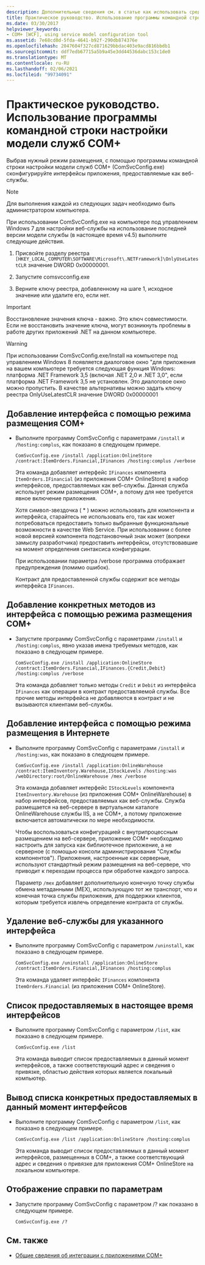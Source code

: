 ```yaml
---
description: Дополнительные сведения см. в статье как использовать средство настройки модели службы COM+.
title: Практическое руководство. Использование программы командной строки настройки модели служб COM+
ms.date: 03/30/2017
helpviewer_keywords:
- COM+ [WCF], using service model configuration tool
ms.assetid: 7e68cd8d-5fda-4641-b92f-290db874376e
ms.openlocfilehash: 2047604f327cd871629bbdac403e9acd816bbdb1
ms.sourcegitcommit: ddf7edb67715a5b9a45e3dd44536dabc153c1de0
ms.translationtype: MT
ms.contentlocale: ru-RU
ms.lasthandoff: 02/06/2021
ms.locfileid: "99734091"
---
```

# <a name="how-to-use-the-com-service-model-configuration-tool"></a>Практическое руководство. Использование программы командной строки настройки модели служб COM+

Выбрав нужный режим размещения, с помощью программы командной строки настройки модели служб COM+ (ComSvcConfig.exe) сконфигурируйте интерфейсы приложения, предоставляемые как веб-службы.

> [!NOTE]
> Для выполнения каждой из следующих задач необходимо быть администратором компьютера.

 При использовании ComSvcConfig.exe на компьютере под управлением Windows 7 для настройки веб-службы на использование последней версии модели службы (в настоящее время v4.5) выполните следующие действия.

1. Присвойте разделу реестра  `[HKEY_LOCAL_COMPUTER\SOFTWARE\Microsoft\.NETFramework]\OnlyUseLatestCLR` значение DWORD 0x00000001.

2. Запустите comsvcconfig.exe

3. Верните ключу реестра, добавленному на шаге 1, исходное значение или удалите его, если нет.

> [!IMPORTANT]
> Восстановление значения ключа - важно. Это ключ совместимости. Если не восстановить значение ключа, могут возникнуть проблемы в работе других приложений .NET на данном компьютере.

> [!WARNING]
> При использовании ComSvcConfig.exe/Install на компьютере под управлением Windows 8 появляется диалоговое окно "для приложения на вашем компьютере требуется следующая функция Windows: платформа .NET Framework 3,5 (включая .NET 2,0 и .NET 3,0", если платформа .NET Framework 3,5 не установлен. Это диалоговое окно можно пропустить. В качестве альтернативы можно задать ключу реестра OnlyUseLatestCLR значение DWORD 0x00000001

## <a name="add-an-interface-using-the-com-hosting-mode"></a>Добавление интерфейса с помощью режима размещения COM+

- Выполните программу ComSvcConfig с параметрами `/install` и `/hosting:complus`, как показано в следующем примере.

    ```console
    ComSvcConfig.exe /install /application:OnlineStore /contract:ItemOrders.Financial,IFinances /hosting:complus /verbose
    ```

     Эта команда добавляет интерфейс `IFinances` компонента `ItemOrders.IFinancial` (из приложения COM+ OnlineStore) в набор интерфейсов, предоставляемых как веб-службы. Данная служба использует режим размещения COM+, а потому для нее требуется явное включение приложения.

     Хотя символ-звездочка ( \* ) можно использовать для компонента и интерфейса, старайтесь не использовать его, так как может потребоваться предоставить только выбранные функциональные возможности в качестве Web Service. При использовании с более новой версией компонента подстановочный знак может (вопреки замыслу разработчика) предоставить интерфейсы, отсутствовавшие на момент определения синтаксиса конфигурации.

     При использовании параметра /verbose программа отображает предупреждения (помимо ошибок).

     Контракт для предоставленной службы содержит все методы интерфейса `IFinances`.

## <a name="add-specific-methods-from-an-interface-using-the-com-hosting-mode"></a>Добавление конкретных методов из интерфейса с помощью режима размещения COM+

- Запустите программу ComSvcConfig с параметрами `/install` и `/hosting:complus`, явно указав имена требуемых методов, как показано в следующем примере.

    ```console
    ComSvcConfig.exe /install /application:OnlineStore /contract:ItemOrders.Financial,IFinances.{Credit,Debit} /hosting:complus /verbose
    ```

     Эта команда добавляет только методы `Credit` и `Debit` из интерфейса `IFinances` как операции в контракт предоставляемой службы. Все прочие методы интерфейса не добавляются в контракт и не вызываются клиентами веб-службы.

## <a name="add-an-interface-using-the-web-hosting-mode"></a>Добавление интерфейса с помощью режима размещения в Интернете

- Выполните программу ComSvcConfig с параметрами `/install` и `/hosting:was`, как показано в следующем примере.

    ```console
    ComSvcConfig.exe /install /application:OnlineWarehouse /contract:ItemInventory.Warehouse,IStockLevels /hosting:was /webDirectory:root/OnlineWarehouse /mex /verbose
    ```

     Эта команда добавляет интерфейс `IStockLevels` компонента `ItemInventory.Warehouse` (из приложения COM+ OnlineWarehouse) в набор интерфейсов, предоставляемых как веб-службы. Служба размещается на веб-сервере в виртуальном каталоге OnlineWarehouse службы IIS, а не COM+, а потому приложение включается автоматически по мере необходимости.

     Чтобы воспользоваться конфигурацией с внутрипроцессным размещением на веб-сервере, приложение COM+ необходимо настроить для запуска как библиотечное приложение, а не серверное (с помощью консоли администрирования "Службы компонентов"). Приложения, настроенные как серверные, используют стандартный режим размещения на веб-сервере, что приводит к переходам процесса при обработке каждого запроса.

     Параметр `/mex` добавляет дополнительную конечную точку службы обмена метаданными (MEX), использующую тот же транспорт, что и конечная точка службы приложения, для поддержки клиентов, которым требуется извлечь определение контракта от службы.

## <a name="remove-a-web-service-for-a-specified-interface"></a>Удаление веб-службы для указанного интерфейса

- Выполните программу ComSvcConfig с параметром `/uninstall`, как показано в следующем примере.

    ```console
    ComSvcConfig.exe /uninstall /application:OnlineStore /contract:ItemOrders.Financial,IFinances /hosting:complus
    ```

     Эта команда удаляет интерфейс `IFinances` компонента `ItemOrders.Financial` (из приложения COM+ OnlineStore).

## <a name="list-currently-exposed-interfaces"></a>Список предоставляемых в настоящее время интерфейсов

- Выполните программу ComSvcConfig с параметром `/list`, как показано в следующем примере.

    ```console
    ComSvcConfig.exe /list
    ```

     Эта команда выводит список предоставляемых в данный момент интерфейсов, а также соответствующий адрес и сведения о привязке, областью действия которых является локальный компьютер.

## <a name="list-specific-currently-exposed-interfaces"></a>Вывод списка конкретных предоставляемых в данный момент интерфейсов

- Выполните программу ComSvcConfig с параметром `/list`, как показано в следующем примере.

    ```console
    ComSvcConfig.exe /list /application:OnlineStore /hosting:complus
    ```

     Эта команда выводит список предоставляемых в данный момент интерфейсов, размещенных в COM+, а также соответствующий адрес и сведения о привязке для приложения COM+ OnlineStore на локальном компьютере.

## <a name="display-help-for-options"></a>Отображение справки по параметрам

- Запустите программу ComSvcConfig с параметром /? как показано в следующем примере.

    ```console
    ComSvcConfig.exe /?
    ```

## <a name="see-also"></a>См. также

- [Общие сведения об интеграции с приложениями COM+](integrating-with-com-plus-applications-overview.md)
